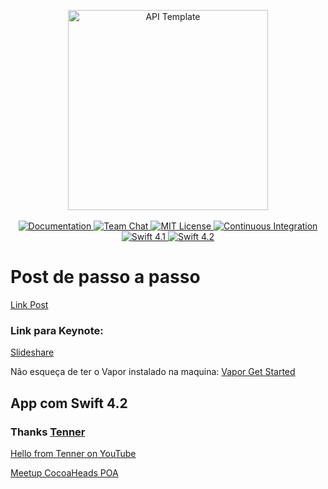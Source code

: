 <p align="center">
    <img src="https://user-images.githubusercontent.com/1342803/36623515-7293b4ec-18d3-11e8-85ab-4e2f8fb38fbd.png" width="320" alt="API Template">
    <br>
    <br>
    <a href="http://docs.vapor.codes/3.0/">
        <img src="http://img.shields.io/badge/read_the-docs-2196f3.svg" alt="Documentation">
    </a>
    <a href="https://discord.gg/vapor">
        <img src="https://img.shields.io/discord/431917998102675485.svg" alt="Team Chat">
    </a>
    <a href="LICENSE">
        <img src="http://img.shields.io/badge/license-MIT-brightgreen.svg" alt="MIT License">
    </a>
    <a href="https://circleci.com/gh/vapor/api-template">
        <img src="https://circleci.com/gh/vapor/api-template.svg?style=shield" alt="Continuous Integration">
    </a>
    <a href="https://swift.org">
        <img src="http://img.shields.io/badge/swift-4.1-brightgreen.svg" alt="Swift 4.1">
    </a>
    <a href="https://swift.org">
        <img src="http://img.shields.io/badge/swift-4.2-brightgreen.svg" alt="Swift 4.2">
    </a>
</p>


# Post de passo a passo

[Link Post](http://micheltlutz.me/post/vapor-3-postgres-e-onemodel)

### Link para Keynote:

[Slideshare](https://www.slideshare.net/michelboss/cocoaheads-poa-agosto-18)

Não esqueça de ter o Vapor instalado na maquina: [Vapor Get Started](https://docs.vapor.codes/3.0/install/macos/)

## App com Swift 4.2

### Thanks [Tenner](https://twitter.com/tanner0101)

[Hello from Tenner on YouTube](https://youtu.be/mVzlpiwhBLM)

[Meetup CocoaHeads POA](https://www.meetup.com/CocoaHeads-POA/)
